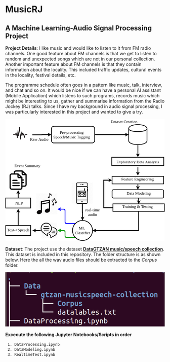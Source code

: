 
# MusicRJ

## A Machine Learning-Audio Signal Processing Project

**Project Details**: I like music and would like to listen to it from FM radio channels. One good feature about FM channels is that we get to listen to random and unexpected songs which are not in our personal collection. Another important feature about FM channels is that they contain information about the locality. This included traffic updates, cultural events in the locality, festival details, etc. 

The programme schedule often goes in a pattern like music, talk, interview, and chat and so on. It would be nice if we can have a personal AI assistant (Mobile Application) which listens to such programs, records music which might be interesting to us, gather and summarise information from the Radio Jockey (RJ) talks. Since I have my background in audio signal processing, I was particularly interested in this project and wanted to give a try. 

![Block Diagram](https://github.com/cksajil/MusicRJ/blob/master/Images/BlockDGMSmall.png)

**Dataset**: The project use the dataset **[DataGTZAN music/speech collection](http://opihi.cs.uvic.ca/sound/music_speech.tar.gz)**. This dataset is included in this repository. The folder structure is as shown below. Here the all the wav audio files should be extracted to the *Corpus* folder.

![Folder Structure](https://github.com/cksajil/MusicRJ/blob/master/Images/Folders.png)


**Excecute the following Jupyter Notebooks/Scripts in order**

	 1. DataProcessing.ipynb
	 2. DataModeling.ipynb
	 3. RealtimeTest.ipynb



